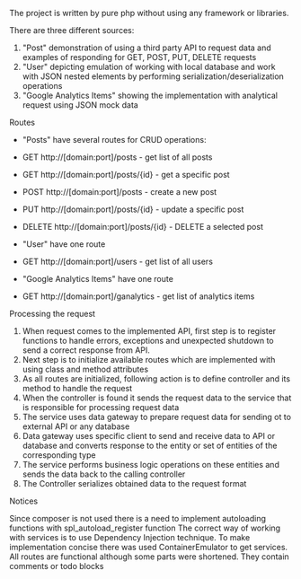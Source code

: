 The project is written by pure php without using any framework or libraries.

There are three different sources:
 1. "Post" demonstration of using a third party API to request data and examples of responding
for GET, POST, PUT, DELETE requests
 2. "User" depicting emulation of working with local database and work with JSON nested elements
 by performing serialization/deserialization operations
 3. "Google Analytics Items" showing the implementation with analytical request using JSON mock data

Routes

- "Posts" have several routes for CRUD operations:
- GET http://[domain:port]/posts - get list of all posts  
- GET http://[domain:port]/posts/{id} - get a specific post
- POST http://[domain:port]/posts - create a new post
- PUT http://[domain:port]/posts/{id} - update a specific post
- DELETE http://[domain:port]/posts/{id} - DELETE a selected post


- "User" have one route  
- GET http://[domain:port]/users - get list of all users

- "Google Analytics Items" have one route
- GET http://[domain:port]/ganalytics - get list of analytics items


Processing the request

1. When request comes to the implemented API, first step is to register functions to handle errors,
   exceptions and unexpected shutdown to send a correct response from API.
2. Next step is to initialize available routes which are implemented with using class and method attributes
3. As all routes are initialized, following action is to define controller and its method to handle the request 
4. When the controller is found it sends the request data to the service that is responsible for processing request data
5. The service uses data gateway to prepare request data for sending ot to external API or any database
6. Data gateway uses specific client to send and receive data to API or database and converts response
   to the entity or set of entities of the corresponding type 
7. The service performs business logic operations on these entities and sends the data back to the calling controller   
8. The Controller serializes obtained data to the request format

Notices

Since composer is not used there is a need to implement autoloading functions with spl_autoload_register function
The correct way of working with services is to use Dependency Injection technique. 
To make implementation concise there was used ContainerEmulator to get services.
All routes are functional although some parts were shortened. They contain comments or todo blocks
